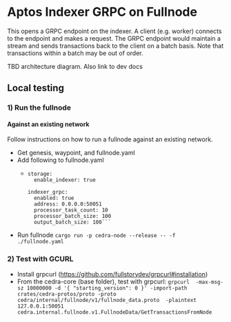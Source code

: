 # Aptos Indexer GRPC on Fullnode

This opens a GRPC endpoint on the indexer. A client (e.g. worker) connects to the endpoint and makes a request. The GRPC endpoint would maintain a stream and sends transactions back to the client on a batch basis. Note that transactions within a batch may be out of order. 

TBD architecture diagram. Also link to dev docs

## Local testing
### 1) Run the fullnode

#### Against an existing network

Follow instructions on how to run a fullnode against an existing network.
* Get genesis, waypoint, and fullnode.yaml
* Add following to fullnode.yaml
  * ```
    storage:
      enable_indexer: true
    
    indexer_grpc:
      enabled: true
      address: 0.0.0.0:50051
      processor_task_count: 10
      processor_batch_size: 100
      output_batch_size: 100```
* Run fullnode `cargo run -p cedra-node --release -- -f ./fullnode.yaml`

### 2) Test with GCURL
* Install grpcurl (https://github.com/fullstorydev/grpcurl#installation)
* From the cedra-core (base folder), test with grpcurl: `grpcurl  -max-msg-sz 10000000 -d '{ "starting_version": 0 }' -import-path crates/cedra-protos/proto -proto cedra/internal/fullnode/v1/fullnode_data.proto  -plaintext 127.0.0.1:50051 cedra.internal.fullnode.v1.FullnodeData/GetTransactionsFromNode`
